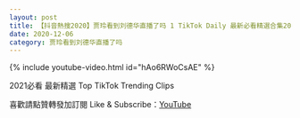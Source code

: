 ```yaml
---
layout: post
title: 【抖音熱搜2020】贾玲看到刘德华直播了吗 1 TikTok Daily 最新必看精選合集2020 12 06
date: 2020-12-06
category: 贾玲看到刘德华直播了吗
---
```


{% include youtube-video.html id="hAo6RWoCsAE" %}

2021必看 最新精選 Top TikTok Trending Clips

喜歡請點贊轉發加訂閱 Like & Subscribe：[YouTube](https://www.youtube.com/channel/UCAoR7VcanIPd04uEq_GIylA/videos)

